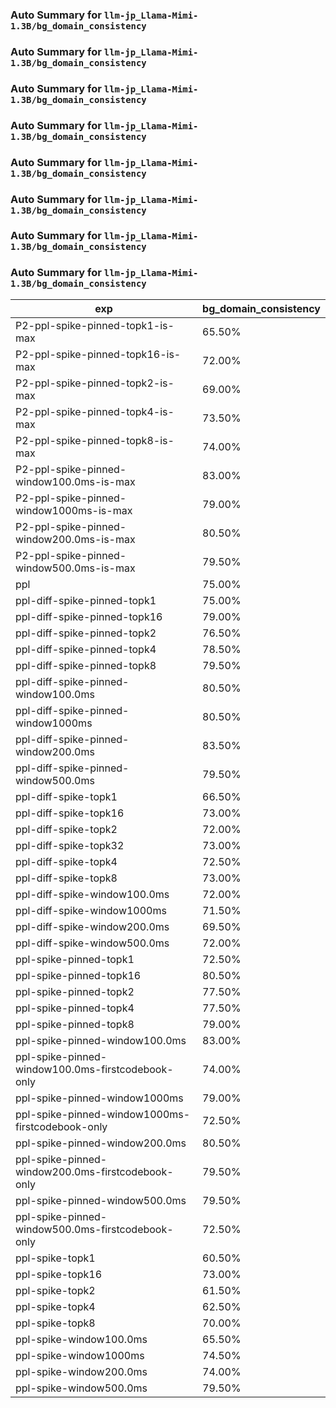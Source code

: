 ### Auto Summary for `llm-jp_Llama-Mimi-1.3B/bg_domain_consistency`

### Auto Summary for `llm-jp_Llama-Mimi-1.3B/bg_domain_consistency`

### Auto Summary for `llm-jp_Llama-Mimi-1.3B/bg_domain_consistency`

### Auto Summary for `llm-jp_Llama-Mimi-1.3B/bg_domain_consistency`

### Auto Summary for `llm-jp_Llama-Mimi-1.3B/bg_domain_consistency`

### Auto Summary for `llm-jp_Llama-Mimi-1.3B/bg_domain_consistency`

### Auto Summary for `llm-jp_Llama-Mimi-1.3B/bg_domain_consistency`

### Auto Summary for `llm-jp_Llama-Mimi-1.3B/bg_domain_consistency`

<!-- AUTO-GEN: SPLIT TABLE -->
| exp | bg_domain_consistency |
| --- | --- |
| P2-ppl-spike-pinned-topk1-is-max | 65.50% |
| P2-ppl-spike-pinned-topk16-is-max | 72.00% |
| P2-ppl-spike-pinned-topk2-is-max | 69.00% |
| P2-ppl-spike-pinned-topk4-is-max | 73.50% |
| P2-ppl-spike-pinned-topk8-is-max | 74.00% |
| P2-ppl-spike-pinned-window100.0ms-is-max | 83.00% |
| P2-ppl-spike-pinned-window1000ms-is-max | 79.00% |
| P2-ppl-spike-pinned-window200.0ms-is-max | 80.50% |
| P2-ppl-spike-pinned-window500.0ms-is-max | 79.50% |
| ppl | 75.00% |
| ppl-diff-spike-pinned-topk1 | 75.00% |
| ppl-diff-spike-pinned-topk16 | 79.00% |
| ppl-diff-spike-pinned-topk2 | 76.50% |
| ppl-diff-spike-pinned-topk4 | 78.50% |
| ppl-diff-spike-pinned-topk8 | 79.50% |
| ppl-diff-spike-pinned-window100.0ms | 80.50% |
| ppl-diff-spike-pinned-window1000ms | 80.50% |
| ppl-diff-spike-pinned-window200.0ms | 83.50% |
| ppl-diff-spike-pinned-window500.0ms | 79.50% |
| ppl-diff-spike-topk1 | 66.50% |
| ppl-diff-spike-topk16 | 73.00% |
| ppl-diff-spike-topk2 | 72.00% |
| ppl-diff-spike-topk32 | 73.00% |
| ppl-diff-spike-topk4 | 72.50% |
| ppl-diff-spike-topk8 | 73.00% |
| ppl-diff-spike-window100.0ms | 72.00% |
| ppl-diff-spike-window1000ms | 71.50% |
| ppl-diff-spike-window200.0ms | 69.50% |
| ppl-diff-spike-window500.0ms | 72.00% |
| ppl-spike-pinned-topk1 | 72.50% |
| ppl-spike-pinned-topk16 | 80.50% |
| ppl-spike-pinned-topk2 | 77.50% |
| ppl-spike-pinned-topk4 | 77.50% |
| ppl-spike-pinned-topk8 | 79.00% |
| ppl-spike-pinned-window100.0ms | 83.00% |
| ppl-spike-pinned-window100.0ms-firstcodebook-only | 74.00% |
| ppl-spike-pinned-window1000ms | 79.00% |
| ppl-spike-pinned-window1000ms-firstcodebook-only | 72.50% |
| ppl-spike-pinned-window200.0ms | 80.50% |
| ppl-spike-pinned-window200.0ms-firstcodebook-only | 79.50% |
| ppl-spike-pinned-window500.0ms | 79.50% |
| ppl-spike-pinned-window500.0ms-firstcodebook-only | 72.50% |
| ppl-spike-topk1 | 60.50% |
| ppl-spike-topk16 | 73.00% |
| ppl-spike-topk2 | 61.50% |
| ppl-spike-topk4 | 62.50% |
| ppl-spike-topk8 | 70.00% |
| ppl-spike-window100.0ms | 65.50% |
| ppl-spike-window1000ms | 74.50% |
| ppl-spike-window200.0ms | 74.00% |
| ppl-spike-window500.0ms | 79.50% |
<!-- AUTO-GEN: SPLIT TABLE -->
